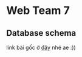 # Web Team 7 

## Database schema

link bài gốc ở [đây](https://mysql.tutorials24x7.com/blog/guide-to-design-database-for-shopping-cart-in-mysql) nhé ae :))


